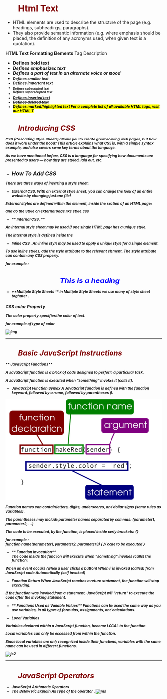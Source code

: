 # Html Text 


- HTML elements are used to describe the structure of
the page (e.g. headings, subheadings, paragraphs).
- They also provide semantic information (e.g. where
emphasis should be placed, the definition of any
acronyms used, when given text is a quotation).

**HTML Text Formatting Elements**
Tag	Description
- <b>	Defines bold text
- <em>	Defines emphasized text 
- <i>	Defines a part of text in an alternate voice or mood
- <small>	Defines smaller text
- <strong>	Defines important text
- <sub>	Defines subscripted text
- <sup>	Defines superscripted text
- <ins>	Defines inserted text
- <del>	Defines deleted text
- <mark>	Defines marked/highlighted text
For a complete list of all available HTML tags, visit our HTML T 

# Introducing CSS 



CSS (Cascading Style Sheets) allows you to create great-looking web pages, but how does it work under the hood? This article explains what CSS is, with a simple syntax example, and also covers some key terms about the language.


As we have mentioned before, CSS is a language for specifying how documents are presented to users — how they are styled, laid out, etc. 

- ## How To Add CSS

There are three ways of inserting a style sheet:

- **External CSS.**
With an external style sheet, you can change the look of an entire website by changing just one file! 
        
    <link rel="stylesheet" href="mystyle.css"> 

External styles are defined within the <link> element, inside the <head> section of an HTML page: 

and do the Style on external page like style.css 



- ** Internal CSS. ** 

An internal style sheet may be used if one single HTML page has a unique style.

The internal style is defined inside the <style> element, inside the head section. 

for example : 
<style>
body {
  background-color: linen;
}

h1 {
  color: maroon;
  margin-left: 40px;
}
</style>  




- **Inline CSS .**
An inline style may be used to apply a unique style for a single element.

To use inline styles, add the style attribute to the relevant element. The style attribute can contain any CSS property.

for example :  


<h1 style="color:blue;text-align:center;">This is a heading</h1>   


- **Multiple Style Sheets **
in Multiple Style Sheets we use many of style sheet toghater . 


### CSS color Property

The color property specifies the color of text. 

for example of type of color 

![Img](https://i.stack.imgur.com/0dz7c.png)

--------------------------------------------

# Basic JavaScript Instructions

** JavaScript Functions**

 A JavaScript function is a block of code designed to perform a particular task.

A JavaScript function is executed when "something" invokes it (calls it).  

- **JavaScript Function Syntax**
A JavaScript function is defined with the function keyword, followed by a name, followed by parentheses ().

![JS](https://raw.githubusercontent.com/learn-co-curriculum/cssi-2.3-functions/master/images/functions.png)

Function names can contain letters, digits, underscores, and dollar signs (same rules as variables).

The parentheses may include parameter names separated by commas:
(parameter1, parameter2, ...)

The code to be executed, by the function, is placed inside curly brackets: {}

for example :   
function name(parameter1, parameter2, parameter3) {
  // code to be executed
}

- ** Function Invocation**   
The code inside the function will execute when "something" invokes (calls) the function:

When an event occurs (when a user clicks a button)
When it is invoked (called) from JavaScript code
Automatically (self invoked)

- **Function Return** 
When JavaScript reaches a return statement, the function will stop executing.

If the function was invoked from a statement, JavaScript will "return" to execute the code after the invoking statement.

- ** Functions Used as Variable Values**
Functions can be used the same way as you use variables, in all types of formulas, assignments, and calculations.

- **Local Variables**

Variables declared within a JavaScript function, become LOCAL to the function.

Local variables can only be accessed from within the function.

Since local variables are only recognized inside their functions, variables with the same name can be used in different functions.

![js2](https://miro.medium.com/max/1798/1*6kTeSUP0V2UIgOmavp-TDg.png)

--------------------------------------------
# JavaScript Operators 

- **JavaScript Arithmetic Operators**
- The Below Pic Explain All Type of the operator . 
![ms](https://www.learnsimpli.com/wp-content/uploads/2020/02/3-4.png)




